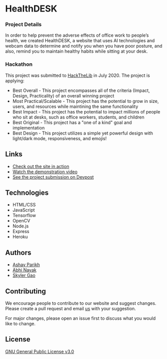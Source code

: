 # HealthDESK

### Project Details

In order to help prevent the adverse effects of office work to people’s health, we created HealthDESK, a website that uses AI technologies and webcam data to determine and notify you when you have poor posture, and also, remind you to maintain healthy habits while sitting at your desk.


### Hackathon

This project was submitted to [HackTheLib](http://www.hackthelib.com/) in July 2020. 
The project is applying:
* Best Overall - This project encompasses all of the criteria (Impact, Design, Practicality) of an overall winning project
* Most Practical/Scalable - This project has the potential to grow in size, users, and resources while maintining the same functionality
* Best Impact - This project has the potential to impact millions of people who sit at desks, such as office workers, students, and children
* Best Original - This project has a "one of a kind" goal and implementation 
* Best Design - This project utilizes a simple yet powerful design with light/dark mode, responsiveness, and emojis!

## Links

* [Check out the site in action](https://blooming-chamber-19753.herokuapp.com/)
* [Watch the demonstration video](https://youtu.be/EqEYL4vCNPE)
* [See the project submission on Devpost]()

## Technologies

* HTML/CSS
* JavaScript
* Tensorflow
* OpenCV
* Node.js
* Express
* Heroku

## Authors

* [Ashay Parikh](https://www.linkedin.com/in/ashay-parikh-a0621619a/)
* [Abhi Nayak](https://www.linkedin.com/in/abhi-nayak-7a9a531ab/)
* [Skyler Gao](https://www.linkedin.com/in/skyler-gao-9683b01b2/)


## Contributing
We encourage people to contribute to our website and suggest changes. Please create a pull request and email [us](mailto:ashayp22@gmail.com) with your suggestion. 

For major changes, please open an issue first to discuss what you would like to change.

## License
[GNU General Public License v3.0]()


